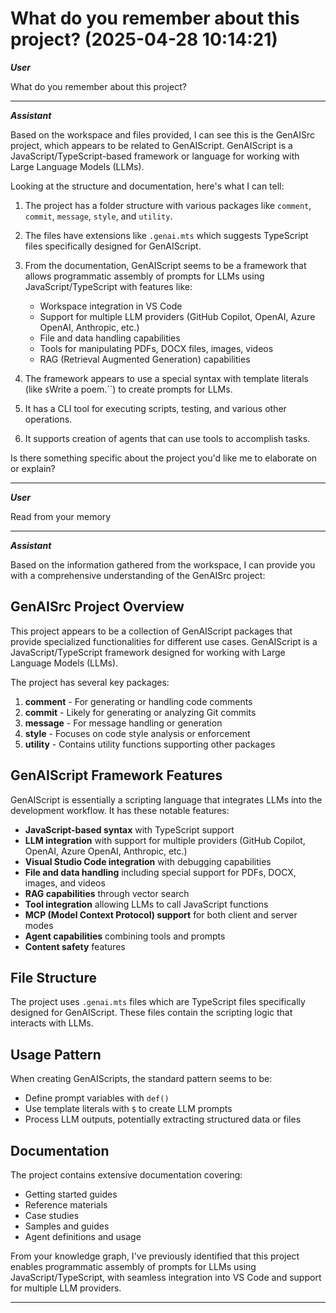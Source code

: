 <!-- Generated by SpecStory -->

# What do you remember about this project? (2025-04-28 10:14:21)

_**User**_

What do you remember about this project?

---

_**Assistant**_

Based on the workspace and files provided, I can see this is the GenAISrc project, which appears to be related to GenAIScript. GenAIScript is a JavaScript/TypeScript-based framework or language for working with Large Language Models (LLMs).

Looking at the structure and documentation, here's what I can tell:

1. The project has a folder structure with various packages like `comment`, `commit`, `message`, `style`, and `utility`.

2. The files have extensions like `.genai.mts` which suggests TypeScript files specifically designed for GenAIScript.

3. From the documentation, GenAIScript seems to be a framework that allows programmatic assembly of prompts for LLMs using JavaScript/TypeScript with features like:
   - Workspace integration in VS Code
   - Support for multiple LLM providers (GitHub Copilot, OpenAI, Azure OpenAI, Anthropic, etc.)
   - File and data handling capabilities
   - Tools for manipulating PDFs, DOCX files, images, videos
   - RAG (Retrieval Augmented Generation) capabilities

4. The framework appears to use a special syntax with template literals (like `$`Write a poem.``) to create prompts for LLMs.

5. It has a CLI tool for executing scripts, testing, and various other operations.

6. It supports creation of agents that can use tools to accomplish tasks.

Is there something specific about the project you'd like me to elaborate on or explain?

---

_**User**_

Read from your memory

---

_**Assistant**_

Based on the information gathered from the workspace, I can provide you with a comprehensive understanding of the GenAISrc project:

## GenAISrc Project Overview

This project appears to be a collection of GenAIScript packages that provide specialized functionalities for different use cases. GenAIScript is a JavaScript/TypeScript framework designed for working with Large Language Models (LLMs).

The project has several key packages:

1. **comment** - For generating or handling code comments
2. **commit** - Likely for generating or analyzing Git commits
3. **message** - For message handling or generation
4. **style** - Focuses on code style analysis or enforcement
5. **utility** - Contains utility functions supporting other packages

## GenAIScript Framework Features

GenAIScript is essentially a scripting language that integrates LLMs into the development workflow. It has these notable features:

- **JavaScript-based syntax** with TypeScript support
- **LLM integration** with support for multiple providers (GitHub Copilot, OpenAI, Azure OpenAI, Anthropic, etc.)
- **Visual Studio Code integration** with debugging capabilities
- **File and data handling** including special support for PDFs, DOCX, images, and videos
- **RAG capabilities** through vector search
- **Tool integration** allowing LLMs to call JavaScript functions
- **MCP (Model Context Protocol) support** for both client and server modes
- **Agent capabilities** combining tools and prompts
- **Content safety** features

## File Structure

The project uses `.genai.mts` files which are TypeScript files specifically designed for GenAIScript. These files contain the scripting logic that interacts with LLMs.

## Usage Pattern

When creating GenAIScripts, the standard pattern seems to be:
- Define prompt variables with `def()` 
- Use template literals with `$` to create LLM prompts
- Process LLM outputs, potentially extracting structured data or files

## Documentation

The project contains extensive documentation covering:
- Getting started guides
- Reference materials
- Case studies
- Samples and guides
- Agent definitions and usage

From your knowledge graph, I've previously identified that this project enables programmatic assembly of prompts for LLMs using JavaScript/TypeScript, with seamless integration into VS Code and support for multiple LLM providers.

---

